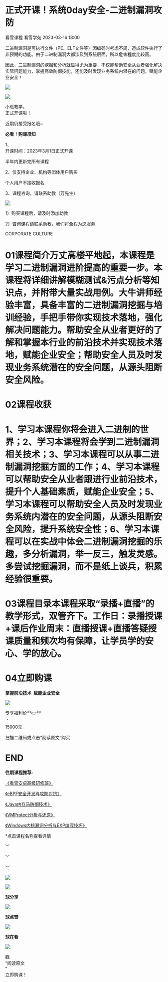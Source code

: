 #  正式开课！系统0day安全-二进制漏洞攻防   
看雪课程  看雪学苑   2023-03-16 18:00  
  
二进制漏洞是可执行文件（PE、ELF文件等）因编码时考虑不周，造成软件执行了非预期的功能。由于二进制漏洞大都涉及到系统层面，所以危害程度比较高。  
  
  
因此，二进制漏洞的挖掘和分析就显得尤为重要，不仅能帮助安全从业者强化解决实际问题能力，掌握高效防御技能，还能及时发现业务系统内潜在的问题，赋能企业安全！  
  
  
![](https://mmbiz.qpic.cn/mmbiz_gif/7QRTvkK2qC6zUP9gShKxKeKvjyQFJdqfaNmjSdSFItodyDs4G28Ia6KAxicferaJFoF7LHqlgo9KRu4IQOcu9dg/640?wx_fmt=gif "")  
  
![](https://mmbiz.qpic.cn/sz_mmbiz_jpg/1UG7KPNHN8EyFXPvbXzlric8fjr0FKppIC7mBGuCfX3HVq2QrpHKtGHSQe5LlLDtBryz25OuSX55umhOgaStKCA/640?wx_fmt=jpeg "")  
  
小班教学，  
正式开课啦！  
  
近期仍接受报名哦~  
  
  
  
**必看！购课须知**  
  
  
  
  
  
  
1、  
开课时间：2023年3月1日正式开课  
  
半年内更新完所有课程  
  
  
2、仅支持企业、机构等团体用户购买  
  
个人用户不接收报名  
  
  
  
  
3、课程咨询，请联系助教（万先生）  
  
![](https://mmbiz.qpic.cn/sz_mmbiz_png/1UG7KPNHN8Fhic9PHGb6VnEyUEXLGpf455oXG3LY0IQf5VRV8qPq1GZggTicgNKm6wPUSdVghKtib8LNib1Iyk8mag/640?wx_fmt=png "")  
  
1）购买课程后，请及时添加助教  
  
2）咨询课程请联系助教，我们将全程为您服务  
  
CORPORATE CULTURE  
  
# 01课程简介万丈高楼平地起，本课程是学习二进制漏洞进阶提高的重要一步。本课程将详细讲解模糊测试&污点分析等知识点，并附带大量实战用例。大牛讲师经验丰富，具备丰富的二进制漏洞挖掘与培训经验，手把手带你实现技术落地，强化解决问题能力。帮助安全从业者更好的了解和掌握本行业的前沿技术并实现技术落地，赋能企业安全；帮助安全人员及时发现业务系统潜在的安全问题，从源头阻断安全风险。  
# 02课程收获  
# 1、学习本课程你将会进入二进制的世界；2、学习本课程将会学到二进制漏洞相关技术；3、学习本课程可以从事二进制漏洞挖掘方面的工作；4、学习本课程可以帮助安全从业者跟进行业前沿技术，提升个人基础素质，赋能企业安全；5、学习本课程可以帮助安全人员及时发现业务系统内潜在的安全问题，从源头阻断安全风险，提升系统安全性；6、学习本课程可以在实战中体会二进制漏洞挖掘的乐趣，多分析漏洞，举一反三，触发灵感。多尝试挖掘漏洞，而不是纸上谈兵，积累经验很重要。  
# 03课程目录本课程采取“录播+直播”的教学形式，双管齐下。工作日：录播授课+课后作业周末：直播授课+直播答疑授课质量和频次均有保障，让学员学的安心、学的放心。  
# 04立即购课  
  
**掌握前沿技术  赋能企业安全**  
  
![](https://mmbiz.qpic.cn/sz_mmbiz_png/1UG7KPNHN8Fhic9PHGb6VnEyUEXLGpf45hSM4gQYUvp6icwIsWh2D3v0WsnWRibmiasmI22kWsWTp1mZn81L1DTyxw/640?wx_fmt=png "")  
  
专享福利价**👉**  
：  
15000元  
  
扫描二维码或点击“阅读原文”购买  
  
# END  
  
**往期课程推荐:**  
  
  
  
  
  
[《看雪安卓高级研修班》](http://mp.weixin.qq.com/s?__biz=MjM5NTc2MDYxMw==&mid=2458482754&idx=4&sn=50e0d0f0f964c58c0d3b7a239c950cda&chksm=b18e48c886f9c1de573b9d5d260263468955a871a9646b507803d1d5ba3b7774140eaf4f158b&scene=21#wechat_redirect)  
  
  
  
[《eBPF安全开发与攻防对抗》](http://mp.weixin.qq.com/s?__biz=MjM5NTc2MDYxMw==&mid=2458485974&idx=4&sn=f69d41f09a1b9784a9ab3a1310329ea0&chksm=b18eb45c86f93d4ac66429e2bae38e99427079b4b0de9c3d96e9511fef63bf3274eb8d1ea6bf&scene=21#wechat_redirect)  
  
  
  
[《Java内存马防御技术》](http://mp.weixin.qq.com/s?__biz=MjM5NTc2MDYxMw==&mid=2458486007&idx=4&sn=0b39548be7c996910064e753d1452130&chksm=b18eb47d86f93d6ba7d843f7b48d95b21e8be3da770591f69a16c742abbbe96000e503bf6cc5&scene=21#wechat_redirect)  
  
  
  
[《VMProtect分析与还原》](http://mp.weixin.qq.com/s?__biz=MjM5NTc2MDYxMw==&mid=2458486282&idx=5&sn=1df6aa47f3e91cb62b9cfeac40fb56f5&chksm=b18eb68086f93f96f62127713089c65f89219ca096cb79717b2d0b81a52c789d13639eec4f20&scene=21#wechat_redirect)  
  
  
  
[《Windows内核漏洞分析与EXP编写技巧》](http://mp.weixin.qq.com/s?__biz=MjM5NTc2MDYxMw==&mid=2458485766&idx=3&sn=cdee9542ec9d56ac6893fd0e1e387e3a&chksm=b18eb48c86f93d9a1123a981902b934dde59a3b1c41c8fd8ffb21349d17d66564df364457047&scene=21#wechat_redirect)  
  
  
*点击课程名称查看详情  
  
  
﹀  
  
﹀  
  
﹀  
  
  
![](https://mmbiz.qpic.cn/mmbiz_jpg/Uia4617poZXP96fGaMPXib13V1bJ52yHq9ycD9Zv3WhiaRb2rKV6wghrNa4VyFR2wibBVNfZt3M5IuUiauQGHvxhQrA/640?wx_fmt=jpeg&wxfrom=5&wx_lazy=1&wx_co=1 "")  
  
  
![](https://mmbiz.qpic.cn/sz_mmbiz_gif/1UG7KPNHN8Fhic9PHGb6VnEyUEXLGpf45RQxzJn4w9yqiam16M15SuL3pIoWnnectP2ico9BxpxHVo4Joic55OPb6Q/640?wx_fmt=gif "")  
  
**球分享**  
  
![](https://mmbiz.qpic.cn/sz_mmbiz_gif/1UG7KPNHN8Fhic9PHGb6VnEyUEXLGpf45RQxzJn4w9yqiam16M15SuL3pIoWnnectP2ico9BxpxHVo4Joic55OPb6Q/640?wx_fmt=gif "")  
  
**球点赞**  
  
![](https://mmbiz.qpic.cn/sz_mmbiz_gif/1UG7KPNHN8Fhic9PHGb6VnEyUEXLGpf45RQxzJn4w9yqiam16M15SuL3pIoWnnectP2ico9BxpxHVo4Joic55OPb6Q/640?wx_fmt=gif "")  
  
**球在看**  
  
![](https://mmbiz.qpic.cn/mmbiz_gif/1UG7KPNHN8FxuBNT7e2ZEfQZgBuH2GkFjvK4tzErD5Q56kwaEL0N099icLfx1ZvVvqzcRG3oMtIXqUz5T9HYKicA/640?wx_fmt=gif&wxfrom=5&wx_lazy=1 "")  
  
戳  
“阅读原文  
”  
立即购课！  
  
